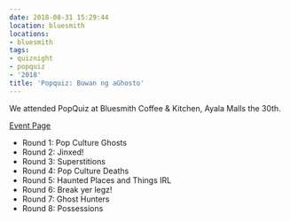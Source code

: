 ```yaml
---
date: 2018-08-31 15:29:44
location: bluesmith
locations:
- bluesmith
tags:
- quiznight
- popquiz
- '2018'
title: 'Popquiz: Buwan ng aGhosto'
---
```


We attended PopQuiz at Bluesmith Coffee & Kitchen, Ayala Malls the 30th.

[Event Page](https://www.facebook.com/events/249305249033529)

- Round 1: Pop Culture Ghosts
- Round 2: Jinxed!
- Round 3: Superstitions
- Round 4: Pop Culture Deaths
- Round 5: Haunted Places and Things IRL
- Round 6: Break yer legz!
- Round 7: Ghost Hunters
- Round 8: Possessions